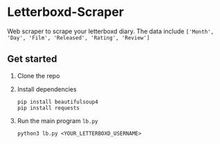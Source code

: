 # Letterboxd-Scraper
Web scraper to scrape your letterboxd diary. The data include
`['Month', 'Day', 'Film', 'Released', 'Rating', 'Review']`

## Get started
1. Clone the repo
2. Install dependencies
   
   ```
   pip install beautifulsoup4
   pip install requests
   ```
3. Run the main program `lb.py`

   ```
   python3 lb.py <YOUR_LETTERBOXD_USERNAME>
   ```

